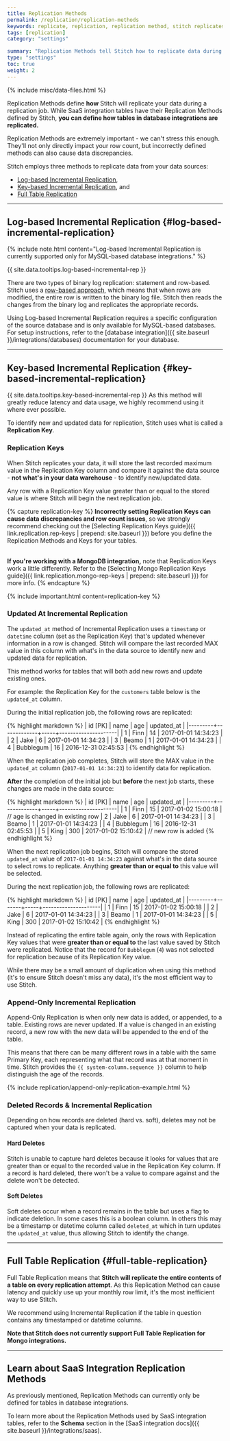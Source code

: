 ```yaml
---
title: Replication Methods
permalink: /replication/replication-methods
keywords: replicate, replication, replication method, stitch replicates data
tags: [replication]
category: "settings"

summary: "Replication Methods tell Stitch how to replicate data during a replication job. In this guide, we'll explain the methods Stitch uses, how they work for database and SaaS integrations, and how to define Replication Methods for your database integration tables."
type: "settings"
toc: true
weight: 2
---
```

{% include misc/data-files.html %}

Replication Methods define **how** Stitch will replicate your data during a replication job. While SaaS integration tables have their Replication Methods defined by Stitch, **you can define how tables in database integrations are replicated.**

Replication Methods are extremely important - we can't stress this enough. They'll not only directly impact your row count, but incorrectly defined methods can also cause data discrepancies.

Stitch employs three methods to replicate data from your data sources:

- [Log-based Incremental Replication](#log-based-incremental-replication),
- [Key-based Incremental Replication](#key-based-incremental-replication), and 
- [Full Table Replication](#full-table-replication)

---

## Log-based Incremental Replication {#log-based-incremental-replication}

{% include note.html content="Log-based Incremental Replication is currently supported only for MySQL-based database integrations." %}

{{ site.data.tooltips.log-based-incremental-rep }}

There are two types of binary log replication: statement and row-based. Stitch uses a [row-based approach](https://dev.mysql.com/doc/refman/5.5/en/binary-log-setting.html), which means that when rows are modified, the entire row is written to the binary log file. Stitch then reads the changes from the binary log and replicates the appropriate records.

Using Log-based Incremental Replication requires a specific configuration of the source database and is only available for MySQL-based databases. For setup instructions, refer to the [database integration]({{ site.baseurl }}/integrations/databases) documentation for your database.

---

## Key-based Incremental Replication {#key-based-incremental-replication}

{{ site.data.tooltips.key-based-incremental-rep }} As this method will greatly reduce latency and data usage, we highly recommend using it where ever possible.

To identify new and updated data for replication, Stitch uses what is called a **Replication Key**. 

### Replication Keys

When Stitch replicates your data, it will store the last recorded maximum value in the Replication Key column and compare it against the data source - **not what's in your data warehouse** - to identify new/updated data. 

Any row with a Replication Key value greater than or equal to the stored value is where Stitch will begin the next replication job.

{% capture replication-key %}
**Incorrectly setting Replication Keys can cause data discrepancies and row count issues**, so we strongly recommend checking out the [Selecting Replication Keys guide]({{ link.replication.rep-keys | prepend: site.baseurl }}) before you define the Replication Methods and Keys for your tables.<br><br>

**If you're working with a MongoDB integration,** note that Replication Keys work a little differently. Refer to the [Selecting Mongo Replication Keys guide]({{ link.replication.mongo-rep-keys | prepend: site.baseurl }}) for more info.
{% endcapture %}

{% include important.html content=replication-key %}

### Updated At Incremental Replication

The `updated_at` method of Incremental Replication uses a `timestamp` or `datetime` column (set as the Replication Key) that's updated whenever information in a row is changed. Stitch will compare the last recorded MAX value in this column with what's in the data source to identify new and updated data for replication.

This method works for tables that will both add new rows and update existing ones.

For example: the Replication Key for the `customers` table below is the `updated_at` column.

During the initial replication job, the following rows are replicated:

{% highlight markdown %}
| id [PK] | name        | age | updated_at          |
|---------+-------------+-----+---------------------|
| 1       | Finn        | 14  | 2017-01-01 14:34:23 |
| 2       | Jake        | 6   | 2017-01-01 14:34:23 |
| 3       | Beamo       | 1   | 2017-01-01 14:34:23 |
| 4       | Bubblegum   | 16  | 2016-12-31 02:45:53 |
{% endhighlight %}

When the replication job completes, Stitch will store the MAX value in the `updated_at` column (`2017-01-01 14:34:23`) to identify data for replication.

**After** the completion of the initial job but **before** the next job starts, these changes are made in the data source:

{% highlight markdown %}
| id [PK] | name        | age | updated_at          |
|---------+-------------+-----+---------------------|
| 1       | Finn        | 15  | 2017-01-02 15:00:18 |   // age is changed in existing row
| 2       | Jake        | 6   | 2017-01-01 14:34:23 |
| 3       | Beamo       | 1   | 2017-01-01 14:34:23 |
| 4       | Bubblegum   | 16  | 2016-12-31 02:45:53 |
| 5       | King        | 300 | 2017-01-02 15:10:42 |   // new row is added
{% endhighlight %}

When the next replication job begins, Stitch will compare the stored `updated_at` value of `2017-01-01 14:34:23` against what's in the data source to select rows to replicate. Anything **greater than or equal to** this value will be selected.

During the next replication job, the following rows are replicated:

{% highlight markdown %}
| id [PK] | name  | age | updated_at          |
|---------+-------+-----+---------------------|
| 1       | Finn  | 15  | 2017-01-02 15:00:18 |
| 2       | Jake  | 6   | 2017-01-01 14:34:23 |
| 3       | Beamo | 1   | 2017-01-01 14:34:23 |
| 5       | King  | 300 | 2017-01-02 15:10:42 |
{% endhighlight %}

Instead of replicating the entire table again, only the rows with Replication Key values that were **greater than or equal to** the last value saved by Stitch were replicated. Notice that the record for `Bubblegum` (`4`) was not selected for replication because of its Replication Key value.

While there may be a small amount of duplication when using this method (it's to ensure Stitch doesn't miss any data), it's the most efficient way to use Stitch.

### Append-Only Incremental Replication

Append-Only Replication is when only new data is added, or appended, to a table. Existing rows are never updated. If a value is changed in an existing record, a new row with the new data will be appended to the end of the table. 

This means that there can be many different rows in a table with the same Primary Key, each representing what that record was at that moment in time. Stitch provides the `{{ system-column.sequence }}` column to help distinguish the age of the records.

{% include replication/append-only-replication-example.html %}

### Deleted Records & Incremental Replication

Depending on how records are deleted (hard vs. soft), deletes may not be captured when your data is replicated.

#### Hard Deletes

Stitch is unable to capture hard deletes because it looks for values that are greater than or equal to the recorded value in the Replication Key column. If a record is hard deleted, there won't be a value to compare against and the delete won't be detected.

#### Soft Deletes

Soft deletes occur when a record remains in the table but uses a flag to indicate deletion. In some cases this is a boolean column. In others this may be a timestamp or datetime column called `deleted_at` which in turn updates the `updated_at` value, thus allowing Stitch to identify the change.

---

## Full Table Replication {#full-table-replication}

Full Table Replication means that **Stitch will replicate the entire contents of a table on every replication attempt**. As this Replication Method can cause latency and quickly use up your monthly row limit, it's the most inefficient way to use Stitch.

We recommend using Incremental Replication if the table in question contains any timestamped or datetime columns.

**Note that Stitch does not currently support Full Table Replication for Mongo integrations.**

---

## Learn about SaaS Integration Replication Methods

As previously mentioned, Replication Methods can currently only be defined for tables in database integrations.

To learn more about the Replication Methods used by SaaS integration tables, refer to the **Schema** section in the [SaaS integration docs]({{ site.baseurl }}/integrations/saas).
